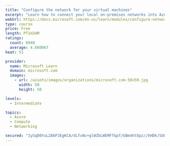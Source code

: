 ```yaml
---
title: "Configure the network for your virtual machines"
excerpt: "Learn how to connect your local on-premises networks into Azure using virtual networks, VPN gateways, and Azure ExpressRoute."
webUrl: https://docs.microsoft.com/en-us/learn/modules/configure-network-for-azure-virtual-machines/
type: course
price: Free
length: PT1H34M
ratings:
  count: 8940
  average: 4.660067
heat: 51

provider:
  name: Microsoft Learn
  domain: microsoft.com
  images:
    - url: /assets/images/organizations/microsoft.com-50x50.jpg
      width: 50
      height: 50

levels:
  - Intermediate

topics:
  - Azure
  - Compute
  - Networking

secured: "IySqD0YuLZA6PJEgKCA/dLfxNc+glWZbLWEMFfGpf/GBm4htOpz//hHDk/SUORez9EtzobJe2stKFcrC6LqPT/vJ6DKRsc6+VDnCwATYerpT+V0gvOWpIy9l7ecdLv5rTJCCPdnL6BsSnOC1IGjaO5eeoucSfdJ0BpZvzXvSQG/8mXEwRt9lb+kWR2WflTloPCDy0LzrQmAE+bnCpHI4JMd2aSym6LlR9R/T1VlXRr6EOGwUmbIzMLjjR8s/k+GbHaL/wKQMVtBCM43/4zjRLcVXyWzvp9cTP/rGwUy+yMyjybdzyawOp0n7cGR6IgWCewJ2QLDZwvZyyiC+G0k/5J0Nmh/yGpwyhbIoTj8vLc7um+0BBsnNU9wlYE2TByS6ThXkU+Nmp9PJYUzvYPMmbNXoTM6pbip1tEMrQisqRVc=;vyEYM1jDkTjTindPm8TRCQ=="
---
```


